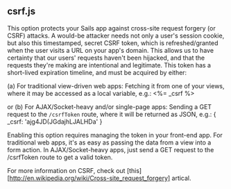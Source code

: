 ## csrf.js

This option protects your Sails app against cross-site request forgery (or CSRF) attacks. A would-be attacker needs not only a user's session cookie, but also this timestamped, secret CSRF token, which is refreshed/granted when the user visits a URL on your app's domain. This allows us to have certainty that our users' requests haven't been hijacked, and that the requests they're making are intentional and legitimate. This token has a short-lived expiration timeline, and must be acquired by either:

(a)    For traditional view-driven web apps:
     Fetching it from one of your views, where it may be accessed as
     a local variable, e.g.:
     <%= _csrf %>
  
or (b) For AJAX/Socket-heavy and/or single-page apps: 
     Sending a GET request to the `/csrfToken` route, where it will be returned
     as JSON, e.g.:
     { _csrf: 'ajg4JD(JGdajhLJALHDa' }
 
 
Enabling this option requires managing the token in your front-end app.
For traditional web apps, it's as easy as passing the data from a view into a form action.
In AJAX/Socket-heavy apps, just send a GET request to the /csrfToken route to get a valid token.

For more information on CSRF, check out [this][http://en.wikipedia.org/wiki/Cross-site_request_forgery] artical.
